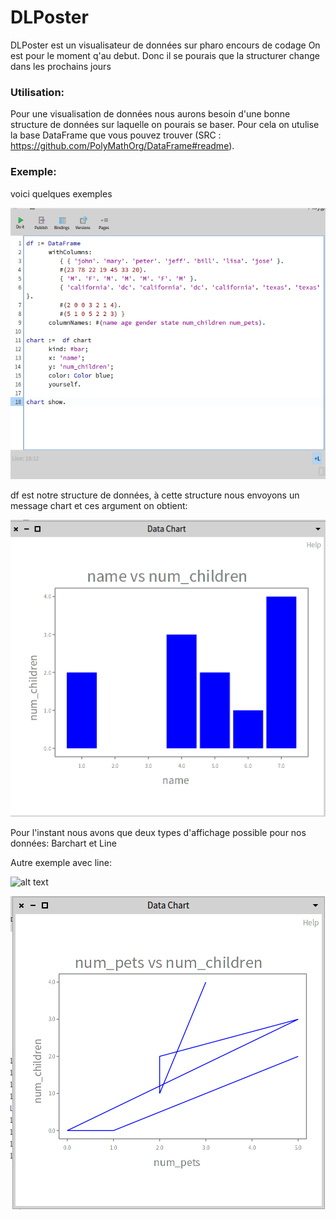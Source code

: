 # DLPoster

DLPoster est un visualisateur de données sur pharo encours de codage 
On est pour le moment q'au debut. Donc il se pourais que la structurer change dans les prochains jours 

### Utilisation:
Pour une visualisation de données nous aurons besoin d'une bonne structure de données sur laquelle on pourais se baser.
Pour cela on utulise la base DataFrame que vous pouvez trouver (SRC : https://github.com/PolyMathOrg/DataFrame#readme).
	
### Exemple:
voici quelques exemples 

![alt text](image/exemple.png)

df est notre structure de données, à cette structure nous envoyons un message chart et ces argument
on obtient:


![alt text](image/exemple1.png)

Pour l'instant nous avons que deux types d'affichage possible pour nos données: Barchart et Line

Autre exemple avec line:

![alt text](image/exemple2.png)

![alt text](image/exemple4.png)
